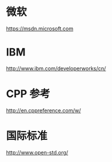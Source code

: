 # 微软

https://msdn.microsoft.com

# IBM

http://www.ibm.com/developerworks/cn/

# CPP 参考

http://en.cppreference.com/w/

# 国际标准

http://www.open-std.org/
